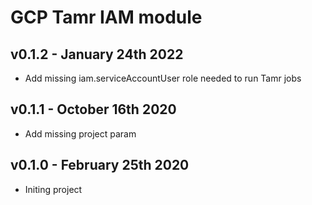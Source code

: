 # GCP Tamr IAM module

## v0.1.2 - January 24th 2022
* Add missing iam.serviceAccountUser role needed to run Tamr jobs

## v0.1.1 - October 16th 2020
* Add missing project param

## v0.1.0 - February 25th 2020
* Initing project
